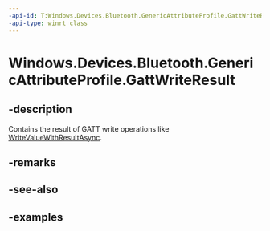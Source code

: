 ```yaml
---
-api-id: T:Windows.Devices.Bluetooth.GenericAttributeProfile.GattWriteResult
-api-type: winrt class
---
```


<!-- Class syntax.
public class GattWriteResult 
-->

# Windows.Devices.Bluetooth.GenericAttributeProfile.GattWriteResult

## -description
Contains the result of GATT write operations like [WriteValueWithResultAsync](../../windows.devices.bluetooth.genericattributeprofile/gattcharacteristic_writevaluewithresultasync_2074671654.md).

## -remarks

## -see-also

## -examples

